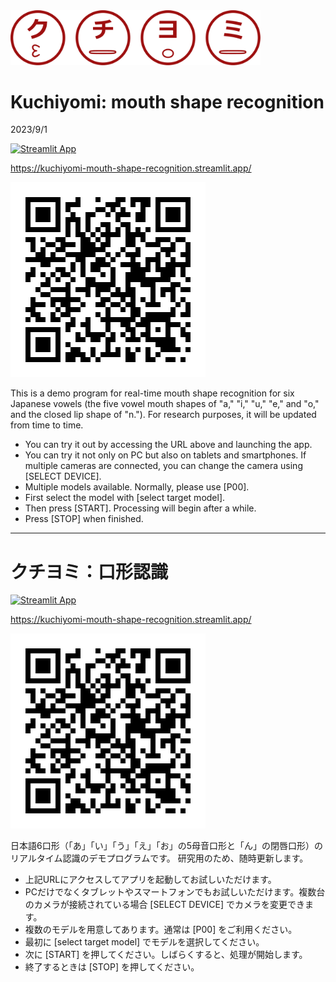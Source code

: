 <img src="data/logo.png" width="400">

# Kuchiyomi: mouth shape recognition

2023/9/1

[![Streamlit App](https://static.streamlit.io/badges/streamlit_badge_black_white.svg)](https://kuchiyomi-mouth-shape-recognition.streamlit.app)

https://kuchiyomi-mouth-shape-recognition.streamlit.app/

![QR](data/QR.png)

This is a demo program for real-time mouth shape recognition for six Japanese vowels (the five vowel mouth shapes of "a," "i," "u," "e," and "o," and the closed lip shape of "n.").
For research purposes, it will be updated from time to time.

- You can try it out by accessing the URL above and launching the app.
- You can try it not only on PC but also on tablets and smartphones. If multiple cameras are connected, you can change the camera using [SELECT DEVICE].
- Multiple models available. Normally, please use [P00].
- First select the model with [select target model].
- Then press [START]. Processing will begin after a while.
- Press [STOP] when finished.

---

# クチヨミ：口形認識

[![Streamlit App](https://static.streamlit.io/badges/streamlit_badge_black_white.svg)](https://kuchiyomi-mouth-shape-recognition.streamlit.app)

https://kuchiyomi-mouth-shape-recognition.streamlit.app/

![QR](data/QR.png)

日本語6口形（「あ」「い」「う」「え」「お」の5母音口形と「ん」の閉唇口形）のリアルタイム認識のデモプログラムです。
研究用のため、随時更新します。

- 上記URLにアクセスしてアプリを起動してお試しいただけます。
- PCだけでなくタブレットやスマートフォンでもお試しいただけます。複数台のカメラが接続されている場合 [SELECT DEVICE] でカメラを変更できます。
- 複数のモデルを用意してあります。通常は [P00] をご利用ください。
- 最初に [select target model] でモデルを選択してください。
- 次に [START] を押してください。しばらくすると、処理が開始します。
- 終了するときは [STOP] を押してください。

